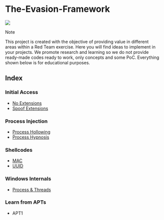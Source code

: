 # The-Evasion-Framework
<p><img src="https://img.shields.io/badge/Malware-8A2BE2">

> [!NOTE]
> This project is created with the objective of providing value in different areas within a Red Team exercise. Here you will find ideas to implement in your projects. We promote research and learning so we do not provide ready-made codes ready to work, only concepts and some PoC. Everything shown below is for educational purposes. 

## Index

### Initial Access
- <a href="NoExtensions.md">No Extensions</a> 
- <a href="SpoofExt.md">Spoof Extensions</a> 
### Process Injection
- <a href="Phollowing.md">Process Hollowing</a> 
- <a href="Phypnosis.md">Process Hypnosis</a> 

### Shellcodes
- <a href="MAC.md">MAC</a> 
- <a href="UUID.md">UUID</a> 

### Windows Internals
- <a href="Process&Threads.md">Process & Threads</a>
### Learn from APTs
- APT1
